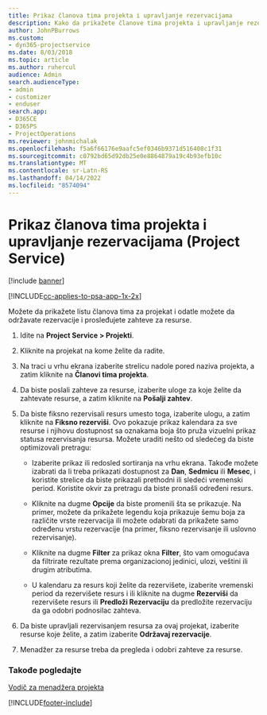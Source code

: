 ```yaml
---
title: Prikaz članova tima projekta i upravljanje rezervacijama
description: Kako da prikažete članove tima projekta i upravljanje rezervacijama u programu Project Service
author: JohnPBurrows
ms.custom:
- dyn365-projectservice
ms.date: 8/03/2018
ms.topic: article
ms.author: ruhercul
audience: Admin
search.audienceType:
- admin
- customizer
- enduser
search.app:
- D365CE
- D365PS
- ProjectOperations
ms.reviewer: johnmichalak
ms.openlocfilehash: f5a6f66176e9aafc5ef0346b9371d516408c1f31
ms.sourcegitcommit: c0792bd65d92db25e0e8864879a19c4b93efb10c
ms.translationtype: MT
ms.contentlocale: sr-Latn-RS
ms.lasthandoff: 04/14/2022
ms.locfileid: "8574094"
---
```

# <a name="view-project-team-members-and-manage-bookings-project-service"></a>Prikaz članova tima projekta i upravljanje rezervacijama (Project Service)

[!include [banner](../includes/psa-now-project-operations.md)]

[!INCLUDE[cc-applies-to-psa-app-1x-2x](../includes/cc-applies-to-psa-app-1x-2x.md)]

Možete da prikažete listu članova tima za projekat i odatle možete da održavate rezervacije i prosleđujete zahteve za resurse.  
  
1.  Idite na **Project Service > Projekti**.  
  
2.  Kliknite na projekat na kome želite da radite.  
  
3.  Na traci u vrhu ekrana izaberite strelicu nadole pored naziva projekta, a zatim kliknite na **Članovi tima projekta**.  
  
4.  Da biste poslali zahteve za resurse, izaberite uloge za koje želite da zahtevate resurse, a zatim kliknite na **Pošalji zahtev**.  
  
5.  Da biste fiksno rezervisali resurs umesto toga, izaberite ulogu, a zatim kliknite na **Fiksno rezerviši**. Ovo pokazuje prikaz kalendara za sve resurse i njihovu dostupnost sa oznakama boja što pruža vizuelni prikaz statusa rezervisanja resursa. Možete uraditi nešto od sledećeg da biste optimizovali pretragu:  
  
    -   Izaberite prikaz ili redosled sortiranja na vrhu ekrana. Takođe možete izabrati da li treba prikazati dostupnost za **Dan**, **Sedmicu** ili **Mesec**, i koristite strelice da biste prikazali prethodni ili sledeći vremenski period. Koristite okvir za pretragu da biste pronašli određeni resurs.  
  
    -   Kliknite na dugme **Opcije** da biste promenili šta se prikazuje. Na primer, možete da prikažete legendu koja prikazuje šemu boja za različite vrste rezervacija ili možete odabrati da prikažete samo određenu vrstu rezervacije (na primer, fiksno rezervisanje ili uslovno rezervisanje).  
  
    -   Kliknite na dugme **Filter** za prikaz okna **Filter**, što vam omogućava da filtrirate rezultate prema organizacionoj jedinici, ulozi, veštini ili drugim atributima.  
  
    -   U kalendaru za resurs koji želite da rezervišete, izaberite vremenski period da rezervišete resurs i ili kliknite na dugme **Rezerviši** da rezervišete resurs ili **Predloži Rezervaciju** da predložite rezervaciju da ga odobri podnosilac zahteva.  
  
6.  Da biste upravljali rezervisanjem resursa za ovaj projekat, izaberite resurse koje želite, a zatim izaberite **Održavaj rezervacije**.  
  
7.  Menadžer za resurse treba da pregleda i odobri zahteve za resurse.  
  
### <a name="see-also"></a>Takođe pogledajte  
 [Vodič za menadžera projekta](../psa/project-manager-guide.md)


[!INCLUDE[footer-include](../includes/footer-banner.md)]
